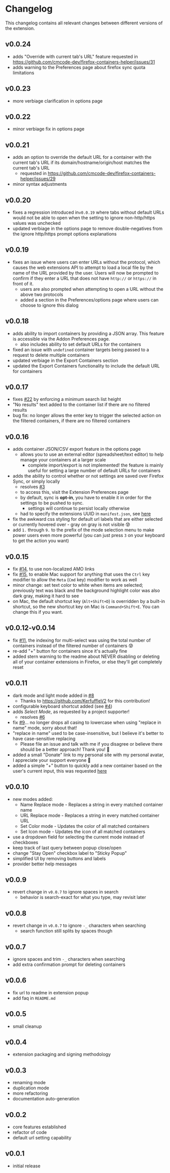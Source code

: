 # Changelog

This changelog contains all relevant changes between different versions of the extension.

## v0.0.24

* adds "Override with current tab's URL" feature requested in https://github.com/cmcode-dev/firefox-containers-helper/issues/31
* adds warning to the Preferences page about firefox sync quota limitations

## v0.0.23

* more verbiage clarification in options page

## v0.0.22

* minor verbiage fix in options page

## v0.0.21

* adds an option to override the default URL for a container with the current tab's URL if its domain/hostname/origin/host matches the current tab's URL
  * requested in https://github.com/cmcode-dev/firefox-containers-helper/issues/29
* minor syntax adjustments

## v0.0.20

* fixes a regression introduced in`v0.0.19` where tabs without default URLs would not be able to open when the setting to ignore non-http/https values was unchecked
* updated verbiage in the options page to remove double-negatives from the ignore http/https prompt options explanations

## v0.0.19

* fixes an issue where users can enter URLs without the protocol, which causes the web extensions API to attempt to load a local file by the name of the URL provided by the user. Users will now be prompted to confirm if they enter a URL that does not have `http://` or `https://` in front of it.
  * users are also prompted when attempting to open a URL without the above two protocols
  * added a section in the Preferences/options page where users can choose to ignore this dialog

## v0.0.18

* adds ability to import containers by providing a JSON array. This feature is accessible via the Addon Preferences page.
  * also includes ability to set default URLs for the containers
* fixed an issue with `undefined` container targets being passed to a request to delete multiple containers
* updated verbiage in the Export Containers section
* updated the Export Containers functionality to include the default URL for containers

## v0.0.17

* fixes [#22](https://github.com/cmcode-dev/firefox-containers-helper/issues/22) by enforcing a minimum search list height
* "No results" text added to the container list if there are no filtered results
* bug fix: no longer allows the enter key to trigger the selected action on the filtered containers, if there are no filtered containers

## v0.0.16

* adds container JSON/CSV export feature in the options page
  * allows you to use an external editor (spreadsheet/text editor) to help manage your containers at a larger scale
    * complete import/export is not implemented! the feature is mainly useful for setting a large number of default URLs for containers
* adds the ability to control whether or not settings are saved over Firefox Sync, or simply locally
  * resolves [#3](https://github.com/cmcode-dev/firefox-containers-helper/issues/3)
  * to access this, visit the Extension Preferences page
  * by default, sync is **opt-in**, you have to enable it in order for the settings to be pushed to sync.
    * settings will continue to persist locally otherwise
  * had to specify the extensions UUID in `manifest.json`, see [here](https://extensionworkshop.com/documentation/develop/extensions-and-the-add-on-id/#when-do-you-need-an-add-on-id)
* fix the awkward css styling for default url labels that are either selected or currently hovered over - gray on gray is not visible 😰
* add `1.` through `9.` to the prefix of the mode selection menu to make power users even more powerful (you can just press `3` on your keyboard to get the action you want)

## v0.0.15

* fix [#14](https://github.com/cmcode-dev/firefox-containers-helper/issues/14), to use non-localized AMO links
* fix [#15](https://github.com/cmcode-dev/firefox-containers-helper/issues/15), to enable Mac support for anything that uses the `Ctrl` key modifier to allow the `Meta` (`Cmd` key) modifier to work as well
* minor change: set text color to white when items are selected; previously text was black and the background highlight color was also dark gray, making it hard to see
* on Mac, the default shortcut key (`Alt+Shift+D`) is overridden by a built-in shortcut, so the new shortcut key on Mac is `Command+Shift+E`. You can change this if you want.

## v0.0.12-v0.0.14

* fix [#11](https://github.com/cmcode-dev/firefox-containers-helper/issues/11), the indexing for multi-select was using the total number of containers instead of the filtered number of containers 😰
* re-add "+" button for containers since it's actually fine
* added stern warning to the readme about NEVER disabling or deleting all of your container extensions in Firefox, or else they'll get completely reset

## v0.0.11

* dark mode and light mode added in [#8](https://github.com/cmcode-dev/firefox-containers-helper/pull/8)
  * Thanks to https://github.com/KerfuffleV2 for this contribution!
* configurable keyboard shortcut added (see [#4](https://github.com/cmcode-dev/firefox-containers-helper/issues/4))
* adds *Select Mode*, as requested by a project supporter!
  * resolves [#6](https://github.com/cmcode-dev/firefox-containers-helper/issues/6)
* fix [#9](https://github.com/cmcode-dev/firefox-containers-helper/issues/9)... no longer drops all casing to lowercase when using "replace in name" mode, sorry about that!
* "replace in name" used to be case-insensitive, but I believe it's better to have case-sensitive replacing
  * Please file an issue and talk with me if you disagree or believe there should be a better approach! Thank you! 🙂
* added a small "Donate" link to my personal site with my personal avatar, I appreciate your support everyone 🙂
* added a simple "+" button to quickly add a new container based on the user's current input, this was requested [here](https://www.reddit.com/r/firefox/comments/m0fvwy/the_multiaccount_containers_addon_is_awesome_but/gq8wqig?utm_source=share&utm_medium=web2x&context=3)

## v0.0.10

* new modes added:
  * Name Replace mode - Replaces a string in every matched container name
  * URL Replace mode - Replaces a string in every matched container URL
  * Set Color mode - Updates the color of all matched containers
  * Set Icon mode - Updates the icon of all matched containers
* use a dropdown field for selecting the current mode instead of checkboxes
* keep track of last query between popup close/open
* change "Stay Open" checkbox label to "Sticky Popup"
* simplified UI by removing buttons and labels
* provider better help messages

## v0.0.9

* revert change in `v0.0.7` to ignore spaces in search
  * behavior is search-exact for what you type, may revisit later

## v0.0.8

* revert change in `v0.0.7` to ignore `-_` characters when searching
  * search function still splits by spaces though

## v0.0.7

* ignore spaces and trim `-_` characters when searching
* add extra confirmation prompt for deleting containers

## v0.0.6

* fix url to readme in extension popup
* add faq in `README.md`

## v0.0.5

* small cleanup

## v0.0.4

* extension packaging and signing methodology

## v0.0.3

* renaming mode
* duplication mode
* more refactoring
* documentation auto-generation

## v0.0.2

* core features established
* refactor of code
* default url setting capability

## v0.0.1

* initial release
